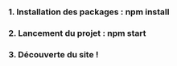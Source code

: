 ### 1. Installation des packages : npm install
### 2. Lancement du projet : npm start
### 3. Découverte du site !
